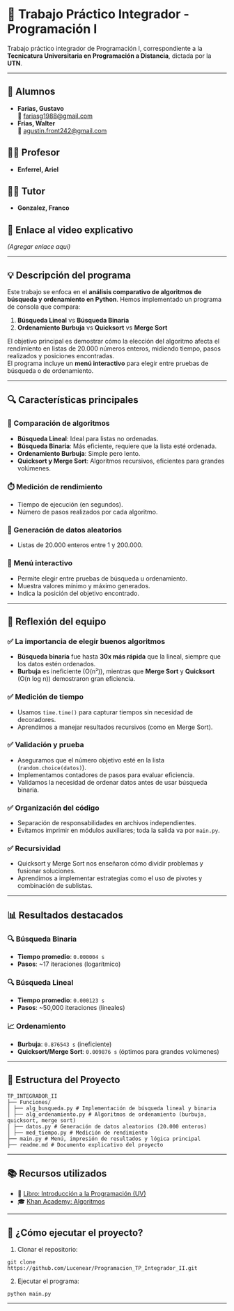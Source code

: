 # 🧩 Trabajo Práctico Integrador - Programación I

Trabajo práctico integrador de Programación I, correspondiente a la **Tecnicatura Universitaria en Programación a Distancia**, dictada por la **UTN**.

---

## 👥 Alumnos

- **Farias, Gustavo**  
  📧 fariasg1988@gmail.com  
- **Frias, Walter**  
  📧 agustin.front242@gmail.com  

## 👨‍🏫 Profesor
- **Enferrel, Ariel**

## 🧑‍🏫 Tutor
- **Gonzalez, Franco**

## 🎥 Enlace al video explicativo
_(Agregar enlace aquí)_

---

## 💡 Descripción del programa

Este trabajo se enfoca en el **análisis comparativo de algoritmos de búsqueda y ordenamiento en Python**. Hemos implementado un programa de consola que compara:

1. **Búsqueda Lineal** vs **Búsqueda Binaria**  
2. **Ordenamiento Burbuja** vs **Quicksort** vs **Merge Sort**

El objetivo principal es demostrar cómo la elección del algoritmo afecta el rendimiento en listas de 20.000 números enteros, midiendo tiempo, pasos realizados y posiciones encontradas.  
El programa incluye un **menú interactivo** para elegir entre pruebas de búsqueda o de ordenamiento.

---

## 🔍 Características principales

### 🔎 Comparación de algoritmos

- **Búsqueda Lineal**: Ideal para listas no ordenadas.  
- **Búsqueda Binaria**: Más eficiente, requiere que la lista esté ordenada.  
- **Ordenamiento Burbuja**: Simple pero lento.  
- **Quicksort y Merge Sort**: Algoritmos recursivos, eficientes para grandes volúmenes.

### ⏱️ Medición de rendimiento

- Tiempo de ejecución (en segundos).  
- Número de pasos realizados por cada algoritmo.

### 🔢 Generación de datos aleatorios

- Listas de 20.000 enteros entre 1 y 200.000.

### 🧭 Menú interactivo

- Permite elegir entre pruebas de búsqueda u ordenamiento.  
- Muestra valores mínimo y máximo generados.  
- Indica la posición del objetivo encontrado.

---

## 🧠 Reflexión del equipo

### ✅ La importancia de elegir buenos algoritmos

- **Búsqueda binaria** fue hasta **30x más rápida** que la lineal, siempre que los datos estén ordenados.  
- **Burbuja** es ineficiente (O(n²)), mientras que **Merge Sort** y **Quicksort** (O(n log n)) demostraron gran eficiencia.

### ✅ Medición de tiempo

- Usamos `time.time()` para capturar tiempos sin necesidad de decoradores.  
- Aprendimos a manejar resultados recursivos (como en Merge Sort).

### ✅ Validación y prueba

- Aseguramos que el número objetivo esté en la lista (`random.choice(datos)`).  
- Implementamos contadores de pasos para evaluar eficiencia.  
- Validamos la necesidad de ordenar datos antes de usar búsqueda binaria.

### ✅ Organización del código

- Separación de responsabilidades en archivos independientes.  
- Evitamos imprimir en módulos auxiliares; toda la salida va por `main.py`.

### ✅ Recursividad

- Quicksort y Merge Sort nos enseñaron cómo dividir problemas y fusionar soluciones.  
- Aprendimos a implementar estrategias como el uso de pivotes y combinación de sublistas.

---

## 📊 Resultados destacados

### 🔍 Búsqueda Binaria

- **Tiempo promedio**: `0.000004 s`  
- **Pasos**: ~17 iteraciones (logarítmico)

### 🔍 Búsqueda Lineal

- **Tiempo promedio**: `0.000123 s`  
- **Pasos**: ~50,000 iteraciones (lineales)

### 📈 Ordenamiento

- **Burbuja**: `0.876543 s` (ineficiente)  
- **Quicksort/Merge Sort**: `0.009876 s` (óptimos para grandes volúmenes)

---

## 📁 Estructura del Proyecto
```
TP_INTEGRADOR_II
├── Funciones/
│ ├── alg_busqueda.py # Implementación de búsqueda lineal y binaria
│ ├── alg_ordenamiento.py # Algoritmos de ordenamiento (burbuja, quicksort, merge sort)
│ ├── datos.py # Generación de datos aleatorios (20.000 enteros)
│ ├── med_tiempo.py # Medición de rendimiento
├── main.py # Menú, impresión de resultados y lógica principal
├── readme.md # Documento explicativo del proyecto
```

---

## 📚 Recursos utilizados

- 📘 [Libro: Introducción a la Programación (UV)](https://www.uv.mx/personal/pmartinez/files/2021/03/Libro-completo-Introduccion-a-la-programacion.pdf)  
- 🎓 [Khan Academy: Algoritmos](https://es.khanacademy.org/computing/computer-science/algorithms)

---

## 🧪 ¿Cómo ejecutar el proyecto?
1) Clonar el repositorio:
```
git clone https://github.com/Lucenear/Programacion_TP_Integrador_II.git
```
2) Ejecutar el programa:
```
python main.py  
```

---